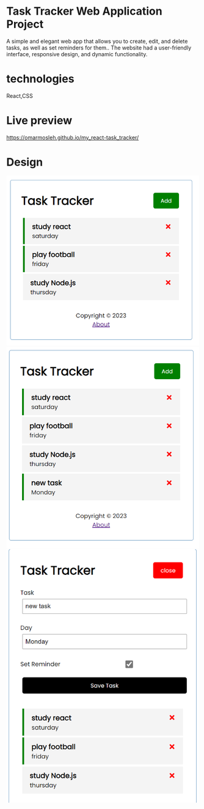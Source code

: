
# Task Tracker Web Application Project

A simple and elegant web app that allows you to create, edit, and delete tasks, as well as set reminders for them.. The website had a user-friendly interface, responsive design, and dynamic functionality.
# technologies
React,CSS
# Live preview
https://omarmosleh.github.io/my_react-task_tracker/ 
# Design

![Design preview for the laptop](./screenshots/Screenshot%20One.jpeg)
![Design preview for the laptop](./screenshots/Screenshot%20Two.jpeg)
![Design preview for the laptop](./screenshots/Screenshot%20Three.jpeg)